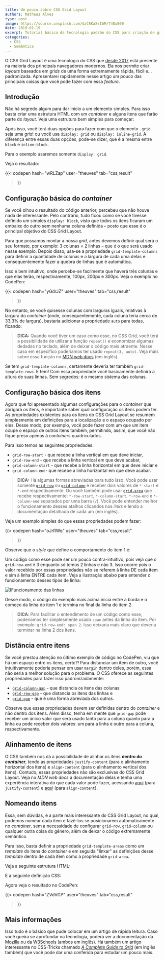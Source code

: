 ```yaml
---
title: Um pouco sobre CSS Grid Layout
authors: Matheus Alves
type: post
image: https://source.unsplash.com/dzCBKa8rIAM/748x500
date: 2019-01-19
excerpt: Tutorial básico da tecnologia padrão do CSS para criação de grids.
categories:
  - CSS
  - Semântica
---
```


O CSS Grid Layout é uma tecnologia do CSS que [desde 2017][caniuse] está
presente na maioria dos principais navegadores modernos. Ela nos permite criar
*layouts* baseados em *grids* de uma forma extremamente rápida, fácil e...
padronizada. Apresentarei rapidamente nesse artigo um pouco das principais
coisas que você pode fazer com essa *feature*.

## Introdução

Não há segredo algum para dar início a um elemento simples. Para isso basta
criar uma estrutura HTML com um *container* e alguns itens que farão parte do
*layout*. Veja uma estrutura bem simples para começar:

<script src="https://gist.github.com/theuves/93daecd4b552b10682927a1fb9c8de8d.js"></script>

Após isso, você terá duas opções para fazer com que o elemento `.grid` seja uma
*grid*: ou você usa `display: grid` ou `display: inline-grid`. A diferença entre
essas duas opções, pode-se dizer, que é a mesma entre `block` e `inline-block`.

Para o exemplo usaremos somente `display: grid`.

<script src="https://gist.github.com/theuves/d30c575500f367ea4f8c556f5045be69.js"></script>

Veja o resultado:

{{< codepen
  hash="wRLZap"
  user="theuves"
  tab="css,result"
>}}

## Configuração básica do *container*

Se você olhou o resultado do código anterior, percebeu que não houve nada de
interessante. Pelo contrário, tudo ficou como se você tivesse definido um
simples `display: block`, visto que todos os itens ficaram um embaixo do outro
sem nenhuma coluna definida – posto que esse é o principal objetivo do CSS Grid
Layout.

Para que possamos montar a nossa *grid*, antes devemos definir qual será o seu
formato, por exemplo: 3 colunas × 2 linhas – que é o que será usado nesse
exemplo. Depois disso, usa-se a propriedade `grid-template-columns` para
definir a quantidade de colunas e a largura de cada uma delas e consequentemente
fazer a quebra de linhas que é automática.

<script src="https://gist.github.com/theuves/43b3a6ad167f80656e9d8348370e63f7.js"></script>

Isso é bem intuitivo, onde percebe-se facilmente que haverá três colunas e que
elas terão, respectivamente, 100px, 200px e 300px. Veja o exemplo no CodePen:

{{< codepen
  hash="yGdrJZ"
  user="theuves"
  tab="css,result"
>}}

No entanto, se você quisesse colunas com larguras iguais, relativas à largura
do *container* (onde, consequentemente, cada coluna teria cerca de 33,3% de 
largura), bastaria adicionar a propriedade `auto` para todas, ficando:

<script src="https://gist.github.com/theuves/c327278ced4b328a3f5dc2bb31571376.js"></script>

> **DICA:** Quando você tiver um caso como esse, no CSS Grid, você terá a
possibilidade de utilizar a função `repeat()` e economizar algumas dedadas no
teclado, além de deixar o código mais atraente. Nesse caso em específico
poderiamos ter usado `repeat(3, auto)`. Veja mais sobre essa função no [MDN web
docs][mdn_repeat] (em inglês).

Se tem `grid-template-columns`, certamente deveria ter também
`grid-template-rows`. E tem! Com essa propriedade você basicamente definirá a
altura de suas linhas. Sem segredos: é o mesmo sistema das colunas.

## Configuração básica dos itens

Agora que foi apresentado algumas configurações para o *container* que abrigará
os itens, é importante saber qual configuração os itens podem ter. As
propriedades existentes para os itens do CSS Grid Layout se resumem
simplesmente em definições para a localização e o espaço ocupado por eles.
Desse modo, por exemplo, você pode fazer com um que um item ocupe o espaço de
outros itens também, permitindo, assim, que você não fique preso apenas à
*containers* quadriculados.

Para isso temos as seguintes propriedades:

- `grid-row-start` - que recebe a linha vertical em que deve iniciar,
- `grid-row-end` - que recebe a linha vertical em que deve acabar,
- `grid-column-start` - que recebe a linha horizontal em que deve iniciar e
- `grid-column-end`- que recebe a linha horizontal em que deve acabar.

> **DICA:** Há algumas formas abreviadas para tudo isso. Você pode usar somente
[`grid-row`][mdn_grid-row] ou [`grid-column`][mdn_grid-column] e receber dois
valores de `*-start` e `*-end` respectivamente. Ou você também pode usar
[`grid-area`][mdn_grid-area] que recebe respectivamente: `*-row-start`,
`*-column-start`, `*-row-end` e `*-column-end` separados por uma barra (`/`).
Você pode entender melhor o funcionamento desses atalhos clicandos nos *links*
e lendo a documentação detalhada de cada um (em inglês).

Veja um exemplo simples do que essas propriedades podem fazer:

{{< codepen
  hash="oJrRWq"
  user="theuves"
  tab="css,result"
>}}

Observe que o *style* que define o comportamento do item 1 é:

<script src="https://gist.github.com/theuves/a95352acd3d62219ac6ee3686deafa21.js"></script>

Um código como esse pode ser um pouco contra-intuitivo, pois veja que o
`grid-row-end` é 3 enquanto só temos 2 linhas e não 3. Isso ocorre pois o valor
recebido por essas propriedades não se referem à linha DE cada item e sim à
linha ENTRE cada item. Veja a ilustração abaixo para entender o funcionamento
desses tipos de linha:

![IFuncionamento das linhas](https://i.imgur.com/NccapEu.png)

Desse modo, o código do exemplo mais acima inicia entre a borda e o começo da
linha do item 1 e termina no final da linha do item 2.

> **DICA**: Para facilitar o entendimento de um código como esse, poderiamos
ter simplesmente usado `span` antes da linha do item. Por exemplo:
`grid-row-end: span 2`. Isso deixaria mais claro que deveria terminar na linha
2 dos itens.

## Distância entre itens

Se você prestou atenção no último exemplo de código no CodePen, viu que há um
espaço entre os itens, certo?! Para distanciar um item de outro, você
intuitivamente poderia pensar em usar `margin` dentro deles, porém, essa não
seria a melhor solução para o problema. O CSS oferece as seguintes propriedades
para fazer isso padronizadamente:

- [`grid-column-gap`][mdn_grid-column-gap] - que distancia os itens das colunas
- [`grid-row-gap`][mdn_grid-row-gap] - que distancia os itens das linhas e
- [`grid-gap`][mdn_grid-gap] - que é uma forma abreviada dos outros.

Observe que essas propriedades devem ser definidas dentro do *container* e não
dentro dos itens. Além disso, tenha em mente que `grid-gap` pode receber um
único valor que será usado tanto para a coluna quanto para a linha ou pode
receber dois valores: um para a linha e outro para a coluna, respectivamente.

## Alinhamento de itens

O CSS também nos dá a possibilidade de alinhar os itens __dentro do
*container*__, tendo as propriedades `justify-content` (para o alinhamento
horizontal dos itens) e `align-content` (para o alinhamento vertical dos itens).
Contudo, essas propriedades não são exclusivas do CSS Grid Layout. Veja no *MDN
web docs* a documentação delas e tenha uma experiência interativa do que cada
valor pode fazer, acessando [aqui][mdn_justify-content] (para `justify-content`)
e [aqui][mdn_align-content] (para `align-content`).

## Nomeando itens

Essa, sem dúvidas, é a parte mais interessante do CSS Grid Layout, no qual,
podemos nomear cada item e fazê-los se posicionarem automaticamente no
*container*, sem a necessidade de configurar `grid-row`, `grid-column` ou
qualquer outra coisa do gênero, além de deixar o código extremamente semântico.

Para isso, basta definir a propriedade `grid-template-areas` como um *template*
do itens do *container* e em seguida "linkar" as definições desse *template*
dentro de cada item como a propriedade `grid-area`.

Veja a seguinte estrutura HTML:

<script src="https://gist.github.com/theuves/9f1f6ca518e84e3b9eac699d4b9b0702.js"></script>

E a seguinte definição CSS:

<script src="https://gist.github.com/theuves/9b43411b47002dd72de04a96a1b0195c.js"></script>

Agora veja o resultado no CodePen:

{{< codepen
  hash="ZVdVGP"
  user="theuves"
  tab="css,result"
>}}

## Mais informações

Isso tudo é o básico que pude colocar em um artigo de rápida leitura. Caso você
queira se aprofundar na tecnologia, poderá ver a documentação da
[Mozilla][mdn_grid-layout] ou da [W3Schools][w3schools] (ambos em inglês). Há
também um artigo interessante no CSS-Tricks chamado [*A Complete Guide to
Grid*][css-tricks] (em inglês também) que você pode dar uma conferida para
estudar um pouco mais.

[caniuse]:https://caniuse.com/#feat=css-grid
[mdn_repeat]:https://developer.mozilla.org/en-US/docs/Web/CSS/repeat
[mdn_grid-row]:https://developer.mozilla.org/en-US/docs/Web/CSS/grid-row
[mdn_grid-column]:https://developer.mozilla.org/en-US/docs/Web/CSS/grid-column
[mdn_grid-area]:https://developer.mozilla.org/en-US/docs/Web/CSS/grid-area
[mdn_grid-column-gap]:https://developer.mozilla.org/en-US/docs/Web/CSS/grid-column-gap
[mdn_grid-row-gap]:https://developer.mozilla.org/en-US/docs/Web/CSS/grid-row-gap
[mdn_grid-gap]:https://developer.mozilla.org/en-US/docs/Web/CSS/grid-gap
[mdn_justify-content]:https://developer.mozilla.org/en-US/docs/Web/CSS/justify-content
[mdn_align-content]:https://developer.mozilla.org/en-US/docs/Web/CSS/align-content
[mdn_grid-layout]:https://developer.mozilla.org/en-US/docs/Web/CSS/CSS_Grid_Layout
[w3schools]:https://www.w3schools.com/css/css_grid.asp
[css-tricks]:https://css-tricks.com/snippets/css/complete-guide-grid/
